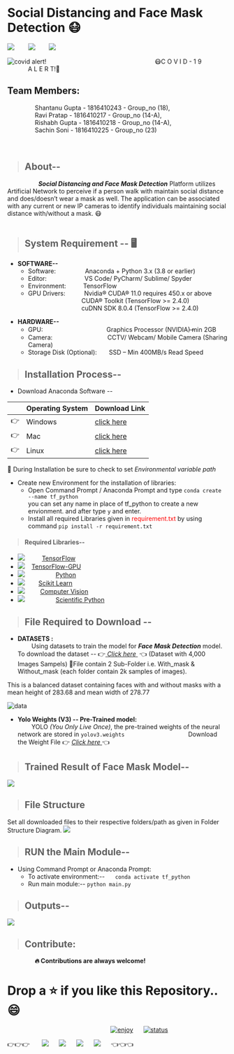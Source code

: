 # Social Distancing and Face Mask Detection :mask:
[![](https://img.shields.io/badge/Python-%3E%3D3.8-red?style=for-the-badge&logo=python)](https://www.python.org/)   &nbsp;&nbsp;&nbsp;&nbsp;&nbsp;&nbsp;&nbsp;![](https://img.shields.io/badge/yolo%20-v3-yellowgreen?style=for-the-badge&logo=Yolo)&nbsp;&nbsp;&nbsp;&nbsp;&nbsp;&nbsp;&nbsp; ![](https://img.shields.io/badge/TensorFlow-v2.4.0-blue?style=for-the-badge&logo=TensorFlow) &nbsp;&nbsp;&nbsp;&nbsp;&nbsp;&nbsp;&nbsp;  

![covid alert!](https://neuralet.com/wp-content/uploads/2020/10/cover2.jpg)
 &nbsp;&nbsp;&nbsp;&nbsp;&nbsp;&nbsp;&nbsp;&nbsp;&nbsp;&nbsp;&nbsp;&nbsp; &nbsp;&nbsp;&nbsp;&nbsp;&nbsp;&nbsp;&nbsp;&nbsp; &nbsp;&nbsp;&nbsp;&nbsp;&nbsp;&nbsp;&nbsp;&nbsp; &nbsp;&nbsp;&nbsp;&nbsp;&nbsp;&nbsp;&nbsp;&nbsp; &nbsp;&nbsp;&nbsp;&nbsp;&nbsp;&nbsp;&nbsp;&nbsp; &nbsp;&nbsp;&nbsp;&nbsp;&nbsp;&nbsp;&nbsp;&nbsp; &nbsp;&nbsp;&nbsp; :mask:C O V I D - 1 9   &nbsp; &nbsp; &nbsp; &nbsp; &nbsp; &nbsp; &nbsp; &nbsp; &nbsp; &nbsp; &nbsp; &nbsp; &nbsp;   A L E R T!:pray:
## Team Members: </br>
&nbsp;&nbsp;&nbsp;&nbsp;&nbsp;&nbsp;&nbsp;&nbsp;&nbsp;&nbsp;&nbsp;&nbsp;&nbsp;&nbsp;&nbsp;&nbsp;Shantanu Gupta - 1816410243 - Group_no (18),</br>
&nbsp;&nbsp;&nbsp;&nbsp;&nbsp;&nbsp;&nbsp;&nbsp;&nbsp;&nbsp;&nbsp;&nbsp;&nbsp;&nbsp;&nbsp;&nbsp;Ravi Pratap - 1816410217 - Group_no (14-A),</br>
&nbsp;&nbsp;&nbsp;&nbsp;&nbsp;&nbsp;&nbsp;&nbsp;&nbsp;&nbsp;&nbsp;&nbsp;&nbsp;&nbsp;&nbsp;&nbsp;Rishabh Gupta - 1816410218 - Group_no (14-A),</br>
&nbsp;&nbsp;&nbsp;&nbsp;&nbsp;&nbsp;&nbsp;&nbsp;&nbsp;&nbsp;&nbsp;&nbsp;&nbsp;&nbsp;&nbsp;&nbsp;Sachin Soni - 1816410225 - Group_no (23)</br>
</br>
</br>
> ## About-- 
&nbsp; &nbsp; &nbsp; &nbsp; &nbsp; &nbsp; &nbsp; &nbsp; &nbsp; ***Social Distancing and Face Mask Detection*** Platform utilizes Artificial Network to perceive if a person walk with maintain social distance and does/doesn’t wear a mask as well. The application can be associated with any current or new IP cameras to identify individuals maintaining social distance with/without a mask. :mask: 
</br>
</br>
> ## System Requirement -- :desktop_computer:

 -  **SOFTWARE--**
	 &nbsp; &nbsp; &nbsp;   
	 * Software: &nbsp;&nbsp;&nbsp;&nbsp;&nbsp;&nbsp;&nbsp;&nbsp;&nbsp;&nbsp;&nbsp;&nbsp;&nbsp;&nbsp;&nbsp;&nbsp;Anaconda + Python 3.x (3.8 or earlier) 
	 * Editor: &nbsp; &nbsp; &nbsp;&nbsp; &nbsp; &nbsp;&nbsp;&nbsp;&nbsp;&nbsp;&nbsp;&nbsp;&nbsp;&nbsp;&nbsp;&nbsp; VS Code/ PyCharm/ Sublime/ Spyder </br>
	 * Environment: &nbsp; &nbsp; &nbsp;&nbsp; &nbsp; TensorFlow 
	* GPU Drivers:&nbsp; &nbsp; &nbsp;&nbsp; &nbsp; &nbsp; Nvidia® CUDA® 11.0 requires 450.x or above 
		</br>&nbsp;&nbsp;&nbsp;&nbsp;&nbsp;&nbsp;&nbsp;&nbsp;&nbsp;&nbsp;&nbsp;&nbsp;&nbsp;&nbsp;&nbsp;&nbsp;&nbsp;&nbsp;&nbsp;&nbsp;&nbsp;&nbsp;&nbsp;&nbsp;&nbsp;&nbsp;&nbsp;&nbsp;&nbsp;&nbsp; CUDA® Toolkit (TensorFlow >= 2.4.0) 
		</br> &nbsp;&nbsp;&nbsp;&nbsp;&nbsp;&nbsp;&nbsp;&nbsp;&nbsp;&nbsp;&nbsp;&nbsp;&nbsp;&nbsp;&nbsp;&nbsp;&nbsp;&nbsp;&nbsp;&nbsp;&nbsp;&nbsp;&nbsp;&nbsp;&nbsp;&nbsp;&nbsp;&nbsp;&nbsp;&nbsp;&nbsp;cuDNN SDK 8.0.4 (TensorFlow >= 2.4.0)
* **HARDWARE--**
	* GPU: &nbsp;&nbsp;&nbsp;&nbsp;&nbsp; &nbsp;&nbsp;&nbsp; &nbsp;&nbsp;&nbsp;&nbsp;&nbsp;&nbsp;&nbsp;&nbsp;&nbsp;&nbsp;&nbsp;&nbsp;&nbsp;&nbsp;&nbsp;&nbsp;&nbsp;&nbsp;&nbsp;&nbsp;&nbsp;&nbsp;&nbsp;&nbsp;&nbsp; Graphics Processor (NVIDIA) ̶min 2GB 	
	*	Camera: &nbsp;&nbsp;&nbsp;&nbsp;&nbsp;&nbsp;&nbsp;&nbsp;  &nbsp;&nbsp;&nbsp;&nbsp;&nbsp;&nbsp;&nbsp;&nbsp;&nbsp;&nbsp;&nbsp;&nbsp;&nbsp;&nbsp;&nbsp;&nbsp;&nbsp;&nbsp;&nbsp;&nbsp;&nbsp;&nbsp;CCTV/ Webcam/ Mobile Camera (Sharing Camera) 
	*	Storage Disk (Optional): &nbsp;&nbsp;&nbsp;&nbsp;&nbsp;&nbsp;SSD – Min 400MB/s Read Speed	


 
> ## Installation Process--
 * Download Anaconda Software -- 

||Operating System | Download Link  |
|--|--|--|
|:point_right:|Windows | [click here](https://docs.anaconda.com/anaconda/install/windows/)  |
|:point_right:|Mac|[click here](https://docs.anaconda.com/anaconda/install/mac-os/) |
|:point_right:|Linux | [click here](https://docs.anaconda.com/anaconda/install/linux/) |


:loudspeaker: During Installation be sure to check to set *Environmental variable path* 

* Create new Environment for the installation of libraries:
	* Open Command Prompt / Anaconda Prompt and type `conda create --name tf_python`  
	you can set any name in place of tf_python to create a new envionment. and after type `y` and enter.
	* Install all required Libraries given in <font color="red">requirement.txt</font> by using command `pip install -r requirement.txt`
	 
> #### Required Libraries--
* ![](https://img.shields.io/badge/TensorFlow-v2.4.0-blue)   &nbsp; &nbsp; &nbsp;  &nbsp;&nbsp;  [TensorFlow](https://pypi.org/project/tensorflow/)
* ![](https://img.shields.io/badge/TensorFlow--GPU-v2.4.0-blue) &nbsp;   &nbsp;[TensorFlow-GPU](https://pypi.org/project/tensorflow-gpu/)
* ![](https://img.shields.io/badge/python-v3.7-blue) &nbsp; &nbsp; &nbsp; &nbsp; &nbsp; &nbsp; &nbsp; &nbsp;&nbsp;  [Python](https://www.python.org/downloads/)
*  ![](https://img.shields.io/badge/SciKit%20Learn-v0.24.0-blue) &nbsp; &nbsp; &nbsp;&nbsp; [Scikit Learn](https://pypi.org/project/scikit-learn/)
* ![](https://img.shields.io/badge/Open%20CV-v4.4.0.46-blue)    &nbsp;   &nbsp; &nbsp; &nbsp; [Computer Vision](https://pypi.org/project/opencv-python/)
* ![](https://img.shields.io/badge/SciPy-v1.6.0-blue) &nbsp;   &nbsp; &nbsp;  &nbsp; &nbsp; &nbsp; &nbsp;  &nbsp;  &nbsp;[Scientific Python](https://pypi.org/project/scipy/)

 
> ## File Required to Download -- 
 * **DATASETS :** </br>
	 &nbsp;  &nbsp;  &nbsp;  &nbsp; Using datasets to train the model for ***Face Mask Detection*** model. To download the dataset -- :point_right:<a href="https://www.kaggle.com/shantanu1118/face-mask-detection-dataset-with-4k-samples"> *Click here* </a>  &nbsp;:point_left: (Dataset with 4,000 Images Sampels) :star2:File contain 2 Sub-Folder i.e. With_mask & Without_mask (each folder contain 2k samples of images). 
	 
This is a balanced dataset containing faces with and without masks with a mean height of 283.68 and mean width of 278.77

![data](https://user-images.githubusercontent.com/47710229/97522777-a243d080-19f4-11eb-93c9-04dea6ceec6c.png)


 *	 **Yolo Weights  (V3) -- Pre-Trained model:**   
 &nbsp; &nbsp; &nbsp; &nbsp; YOLO *(You Only Live Once)*, the pre-trained weights of the neural network are stored in `yolov3.weights`
 &nbsp; &nbsp; &nbsp; &nbsp; &nbsp; &nbsp; &nbsp; &nbsp; &nbsp; &nbsp; &nbsp; &nbsp; &nbsp; &nbsp; &nbsp; &nbsp; &nbsp; &nbsp; Download the Weight File :point_right: <a href="https://drive.google.com/file/d/1MILq56BADd3Tj173HekMm6aycLx9gruk/view?usp=sharing">*Click here* </a> :point_left: 


> ## Trained Result of Face Mask Model--
![](https://github.com/Shantanugupta1118/Social-Distancing-and-Face-Mask-Detection/blob/main/plot.png)
> ## File Structure 
Set all downloaded files to their respective folders/path as given in Folder Structure Diagram.
![](https://github.com/Shantanugupta1118/Social-Distancing-and-Face-Mask-Detection/blob/main/Folder%20Structure.png)
> ## RUN the Main Module--
*	Using Command Prompt or Anaconda Prompt:
	*  To activate environment:--&nbsp; &nbsp; &nbsp; `conda activate tf_python`
	* Run main module:-- `python main.py`
	

> ## Outputs--
![](https://github.com/Shantanugupta1118/Social-Distancing-and-Face-Mask-Detection/blob/main/Output%20Data/output_2.jpg)
> ## Contribute:
&nbsp; &nbsp; &nbsp;&nbsp; &nbsp; &nbsp; &nbsp; &nbsp; &nbsp;<b>:fire: Contributions are always welcome!</b>
# Drop a :star: if you like this Repository.. :smile: 
	
 
&nbsp;&nbsp;&nbsp;&nbsp;&nbsp;&nbsp;&nbsp;&nbsp;&nbsp;&nbsp;&nbsp;&nbsp;&nbsp;&nbsp;&nbsp;&nbsp;&nbsp;&nbsp;&nbsp;&nbsp;&nbsp;&nbsp;&nbsp;&nbsp;&nbsp;&nbsp;&nbsp;&nbsp;&nbsp;&nbsp;&nbsp;&nbsp;&nbsp;&nbsp;&nbsp;&nbsp;&nbsp;&nbsp;&nbsp;&nbsp;&nbsp;&nbsp;&nbsp;&nbsp;&nbsp;&nbsp;&nbsp;&nbsp;&nbsp;&nbsp;&nbsp;&nbsp;&nbsp;&nbsp;&nbsp;&nbsp;&nbsp;&nbsp;&nbsp;&nbsp;[![enjoy][enjoy-image]][linkedin-url] &nbsp;&nbsp;&nbsp;&nbsp; [![status][issue-image]][issue-url]

[enjoy-image]: https://img.shields.io/badge/Enjoy%20this%3F-Say%20Thanks!-yellow
[linkedin-url]: https://www.linkedin.com/in/shang1118/
[issue-image]: https://img.shields.io/badge/Any%20Issues%3F-Track%20Issue-red
[issue-url]: https://github.com/Shantanugupta1118/Social-Distancing-and-Face-Mask-Detection/issues
:point_right::point_right::point_right: &nbsp;&nbsp;&nbsp;&nbsp;&nbsp;&nbsp;[![](https://img.shields.io/badge/Shantanu%20-Gupta-orange?style=for-the-badge&logo=Coder)](https://shantanug.000webhostapp.com/)&nbsp;&nbsp;&nbsp;&nbsp;&nbsp;&nbsp;![](https://img.shields.io/badge/Sachin%20-Soni-orange?style=for-the-badge&logo=Coder)&nbsp;&nbsp;&nbsp;&nbsp;&nbsp;&nbsp;![](https://img.shields.io/badge/Rishabh-Gupta-orange?style=for-the-badge&logo=Coder)&nbsp;&nbsp;&nbsp;&nbsp;&nbsp;&nbsp;![](https://img.shields.io/badge/Ravi-Pratap-orange?style=for-the-badge&logo=Coder)&nbsp;&nbsp;&nbsp;&nbsp;&nbsp;&nbsp;:point_left::point_left::point_left:
